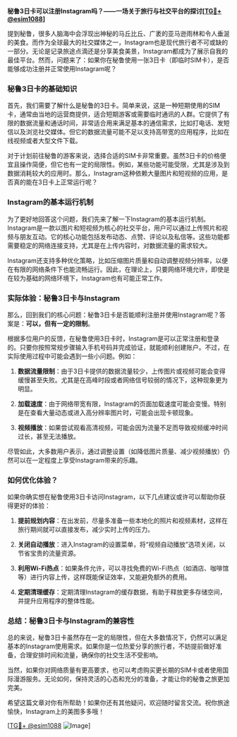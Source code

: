 **秘鲁3日卡可以注册Instagram吗？——一场关于旅行与社交平台的探讨[[TG💪+ @esim1088](https://t.me/s/esim1088)]**

提到秘鲁，很多人脑海中会浮现出神秘的马丘比丘、广袤的亚马逊雨林和令人垂涎的美食。而作为全球最大的社交媒体之一，Instagram也是现代旅行者不可或缺的一部分。无论是记录旅途点滴还是分享美食美景，Instagram都成为了展示自我的最佳平台。然而，问题来了：如果你在秘鲁使用一张3日卡（即临时SIM卡），是否能够成功注册并正常使用Instagram呢？

### 秘鲁3日卡的基础知识

首先，我们需要了解什么是秘鲁的3日卡。简单来说，这是一种短期使用的SIM卡，通常由当地的运营商提供，适合短期游客或需要临时通讯的人群。它提供了有限的数据流量和通话时间，非常适合用来满足基本的通信需求，比如打电话、发短信以及浏览社交媒体。但它的数据流量可能不足以支持高带宽的应用程序，比如在线视频或者大型文件下载。

对于计划前往秘鲁的游客来说，选择合适的SIM卡非常重要。虽然3日卡的价格便宜且操作简便，但它也有一定的局限性。例如，某些功能可能受限，尤其是涉及到数据消耗较大的应用时。那么，Instagram这种依赖大量图片和短视频的应用，是否真的能在3日卡上正常运行呢？

### Instagram的基本运行机制

为了更好地回答这个问题，我们先来了解一下Instagram的基本运行机制。Instagram是一款以图片和短视频为核心的社交平台，用户可以通过上传照片和视频与朋友互动。它的核心功能包括发布动态、点赞、评论以及私信等。这些功能都需要稳定的网络连接支持，尤其是在上传内容时，对数据流量的需求较大。

Instagram还支持多种优化策略，比如压缩图片质量和自动调整视频分辨率，以便在有限的网络条件下也能流畅运行。因此，在理论上，只要网络环境允许，即使是在较为基础的网络环境下，Instagram也有可能正常工作。

### 实际体验：秘鲁3日卡与Instagram

那么，回到我们的核心问题：秘鲁3日卡是否能顺利注册并使用Instagram呢？答案是：**可以，但有一定的限制**。

根据多位用户的反馈，在秘鲁使用3日卡时，Instagram是可以正常注册和登录的。只要你按照常规步骤输入手机号码并完成验证，就能顺利创建账户。不过，在实际使用过程中可能会遇到一些小问题。例如：

1. **数据流量限制**：由于3日卡提供的数据流量较少，上传图片或视频可能会变得缓慢甚至失败。尤其是在高峰时段或者网络信号较弱的情况下，这种现象更为明显。
   
2. **加载速度**：由于网络带宽有限，Instagram的页面加载速度可能会变慢。特别是在查看大量动态或进入高分辨率图片时，可能会出现卡顿现象。

3. **视频播放**：如果尝试观看高清视频，可能会因为流量不足而导致视频缓冲时间过长，甚至无法播放。

尽管如此，大多数用户表示，通过调整设置（如降低图片质量、减少视频播放）仍然可以在一定程度上享受Instagram带来的乐趣。

### 如何优化体验？

如果你确实想在秘鲁使用3日卡访问Instagram，以下几点建议或许可以帮助你获得更好的体验：

1. **提前规划内容**：在出发前，尽量多准备一些本地化的照片和视频素材，这样在旅行期间就可以直接发布，减少实时上传的压力。
   
2. **关闭自动播放**：进入Instagram的设置菜单，将“视频自动播放”选项关闭，以节省宝贵的流量资源。

3. **利用Wi-Fi热点**：如果条件允许，可以寻找免费的Wi-Fi热点（如酒店、咖啡馆等）进行内容上传，这样既能保证效率，又能避免额外的费用。

4. **定期清理缓存**：定期清理Instagram的缓存数据，有助于释放更多存储空间，并提升应用程序的整体性能。

### 总结：秘鲁3日卡与Instagram的兼容性

总的来说，秘鲁3日卡虽然存在一定的局限性，但在大多数情况下，仍然可以满足基本的Instagram使用需求。如果你是一位热爱分享的旅行者，不妨提前做好准备，合理安排时间和流量，确保你的社交生活不受影响。

当然，如果你对网络质量有更高要求，也可以考虑购买更长期的SIM卡或者使用国际漫游服务。无论如何，保持灵活的心态和充分的准备，才能让你的秘鲁之旅更加完美。

希望这篇文章对你有所帮助！如果你还有其他疑问，欢迎随时留言交流。祝你旅途愉快，Instagram上的美图多多哦！

[[TG💪+ @esim1088](https://t.me/s/esim1088) ![Image](https://i.postimg.cc/4NQfJmqS/Snipaste-2025-05-13-00-14-12.png)]